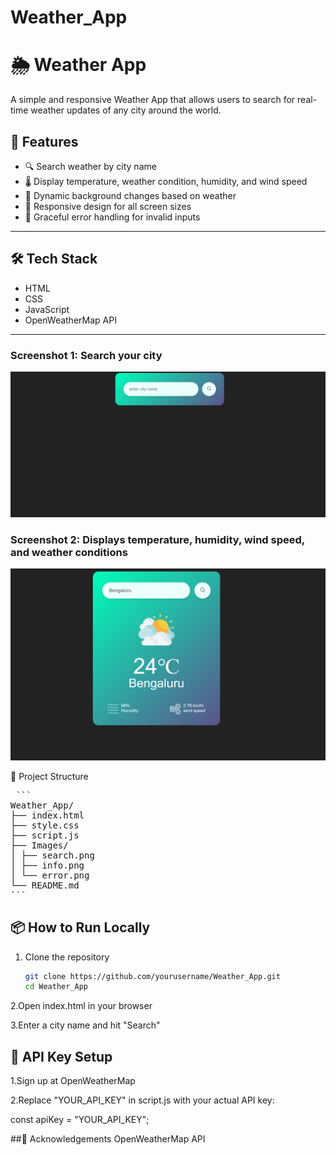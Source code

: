 # Weather_App
# 🌦️ Weather App

A simple and responsive Weather App that allows users to search for real-time weather updates of any city around the world.

## 🚀 Features

- 🔍 Search weather by city name
- 🌡️ Display temperature, weather condition, humidity, and wind speed
- 🌆 Dynamic background changes based on weather
- 📱 Responsive design for all screen sizes
- 🛑 Graceful error handling for invalid inputs

---

## 🛠️ Tech Stack

- HTML
- CSS
- JavaScript
- OpenWeatherMap API

---

### Screenshot 1: Search your city

<p align="center">
  <img src="Images/screenshot6.png"  width="600" />
</p>

### Screenshot 2: Displays temperature, humidity, wind speed, and weather conditions

<p align="center">
  <img src="Images/screenshot7.png"  width="600" />
</p>



📂 Project Structure

<pre>
 ``` 
Weather_App/
├── index.html
├── style.css
├── script.js
├── Images/
│ ├── search.png
│ ├── info.png
│ └── error.png
└── README.md
```  
</pre>

## 📦 How to Run Locally

1. Clone the repository  
   ```bash
   git clone https://github.com/yourusername/Weather_App.git
   cd Weather_App
2.Open index.html in your browser

3.Enter a city name and hit "Search"


##  🔑 API Key Setup

  1.Sign up at OpenWeatherMap

  2.Replace "YOUR_API_KEY" in script.js with your actual API key:

   const apiKey = "YOUR_API_KEY";

##🙌 Acknowledgements
OpenWeatherMap API


